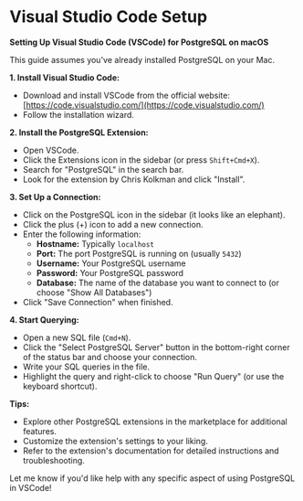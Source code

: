 <!--
Copyright 2024 Ryan McGuinness

Licensed under the Apache License, Version 2.0 (the "License");
you may not use this file except in compliance with the License.
You may obtain a copy of the License at

  http://www.apache.org/licenses/LICENSE-2.0

Unless required by applicable law or agreed to in writing, software
distributed under the License is distributed on an "AS IS" BASIS,
WITHOUT WARRANTIES OR CONDITIONS OF ANY KIND, either express or implied.
See the License for the specific language governing permissions and
limitations under the License.
-->
# Visual Studio Code Setup

**Setting Up Visual Studio Code (VSCode) for PostgreSQL on macOS**

This guide assumes you've already installed PostgreSQL on your Mac.

**1. Install Visual Studio Code:**

* Download and install VSCode from the official website: [https://code.visualstudio.com/](https://code.visualstudio.com/)
* Follow the installation wizard.

**2. Install the PostgreSQL Extension:**

* Open VSCode.
* Click the Extensions icon in the sidebar (or press `Shift+Cmd+X`).
* Search for "PostgreSQL" in the search bar.
* Look for the extension by Chris Kolkman and click "Install".

**3. Set Up a Connection:**

* Click on the PostgreSQL icon in the sidebar (it looks like an elephant).
* Click the plus (+) icon to add a new connection.
* Enter the following information:
    * **Hostname:** Typically `localhost`
    * **Port:** The port PostgreSQL is running on (usually `5432`)
    * **Username:** Your PostgreSQL username
    * **Password:** Your PostgreSQL password
    * **Database:** The name of the database you want to connect to (or choose "Show All Databases")
* Click "Save Connection" when finished.

**4. Start Querying:**

* Open a new SQL file (`Cmd+N`).
* Click the "Select PostgreSQL Server" button in the bottom-right corner of the status bar and choose your connection.
* Write your SQL queries in the file.
* Highlight the query and right-click to choose "Run Query" (or use the keyboard shortcut).

**Tips:**

* Explore other PostgreSQL extensions in the marketplace for additional features.
* Customize the extension's settings to your liking.
* Refer to the extension's documentation for detailed instructions and troubleshooting.

Let me know if you'd like help with any specific aspect of using PostgreSQL in VSCode! 

